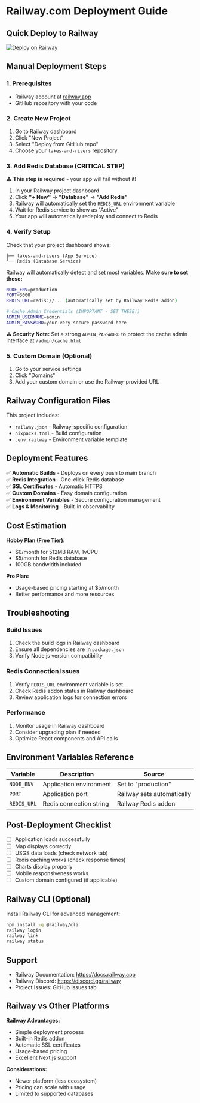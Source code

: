 # Railway.com Deployment Guide

## Quick Deploy to Railway

[![Deploy on Railway](https://railway.app/button.svg)](https://railway.app/template/YOUR_TEMPLATE_ID)

## Manual Deployment Steps

### 1. Prerequisites
- Railway account at [railway.app](https://railway.app)
- GitHub repository with your code

### 2. Create New Project
1. Go to Railway dashboard
2. Click "New Project"
3. Select "Deploy from GitHub repo"
4. Choose your `lakes-and-rivers` repository

### 3. Add Redis Database (CRITICAL STEP)
⚠️ **This step is required** - your app will fail without it!

1. In your Railway project dashboard
2. Click **"+ New"** → **"Database"** → **"Add Redis"**
3. Railway will automatically set the `REDIS_URL` environment variable
4. Wait for Redis service to show as "Active"
5. Your app will automatically redeploy and connect to Redis

### 4. Verify Setup
Check that your project dashboard shows:
```
├── lakes-and-rivers (App Service)
└── Redis (Database Service)
```
Railway will automatically detect and set most variables. **Make sure to set these:**

```bash
NODE_ENV=production
PORT=3000
REDIS_URL=redis://... (automatically set by Railway Redis addon)

# Cache Admin Credentials (IMPORTANT - SET THESE!)
ADMIN_USERNAME=admin
ADMIN_PASSWORD=your-very-secure-password-here
```

**⚠️ Security Note:** Set a strong `ADMIN_PASSWORD` to protect the cache admin interface at `/admin/cache.html`

### 5. Custom Domain (Optional)
1. Go to your service settings
2. Click "Domains"
3. Add your custom domain or use the Railway-provided URL

## Railway Configuration Files

This project includes:
- `railway.json` - Railway-specific configuration
- `nixpacks.toml` - Build configuration
- `.env.railway` - Environment variable template

## Deployment Features

✅ **Automatic Builds** - Deploys on every push to main branch  
✅ **Redis Integration** - One-click Redis database  
✅ **SSL Certificates** - Automatic HTTPS  
✅ **Custom Domains** - Easy domain configuration  
✅ **Environment Variables** - Secure configuration management  
✅ **Logs & Monitoring** - Built-in observability  

## Cost Estimation

**Hobby Plan (Free Tier):**
- $0/month for 512MB RAM, 1vCPU
- $5/month for Redis database
- 100GB bandwidth included

**Pro Plan:**
- Usage-based pricing starting at $5/month
- Better performance and more resources

## Troubleshooting

### Build Issues
1. Check the build logs in Railway dashboard
2. Ensure all dependencies are in `package.json`
3. Verify Node.js version compatibility

### Redis Connection Issues
1. Verify `REDIS_URL` environment variable is set
2. Check Redis addon status in Railway dashboard
3. Review application logs for connection errors

### Performance
1. Monitor usage in Railway dashboard
2. Consider upgrading plan if needed
3. Optimize React components and API calls

## Environment Variables Reference

| Variable | Description | Source |
|----------|-------------|---------|
| `NODE_ENV` | Application environment | Set to "production" |
| `PORT` | Application port | Railway sets automatically |
| `REDIS_URL` | Redis connection string | Railway Redis addon |

## Post-Deployment Checklist

- [ ] Application loads successfully
- [ ] Map displays correctly
- [ ] USGS data loads (check network tab)
- [ ] Redis caching works (check response times)
- [ ] Charts display properly
- [ ] Mobile responsiveness works
- [ ] Custom domain configured (if applicable)

## Railway CLI (Optional)

Install Railway CLI for advanced management:

```bash
npm install -g @railway/cli
railway login
railway link
railway status
```

## Support

- Railway Documentation: https://docs.railway.app
- Railway Discord: https://discord.gg/railway
- Project Issues: GitHub Issues tab

## Railway vs Other Platforms

**Railway Advantages:**
- Simple deployment process
- Built-in Redis addon
- Automatic SSL certificates
- Usage-based pricing
- Excellent Next.js support

**Considerations:**
- Newer platform (less ecosystem)
- Pricing can scale with usage
- Limited to supported databases
